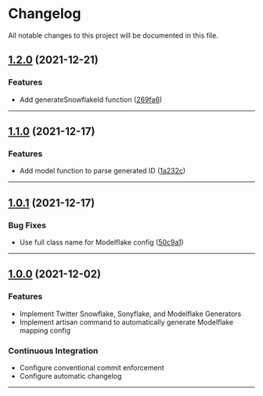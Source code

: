 <!--- BEGIN HEADER -->
# Changelog

All notable changes to this project will be documented in this file.
<!--- END HEADER -->

## [1.2.0](https://github.com/vetmoves/com.moves.php.snowflake/compare/1.1.0...1.2.0) (2021-12-21)
### Features

* Add generateSnowflakeId function ([269fa6](https://github.com/vetmoves/com.moves.php.snowflake/commit/269fa6540a20b5d51f8599c215fffa8a4894eba0))


---

## [1.1.0](https://github.com/vetmoves/com.moves.php.snowflake/compare/1.0.1...1.1.0) (2021-12-17)
### Features

* Add model function to parse generated ID ([1a232c](https://github.com/vetmoves/com.moves.php.snowflake/commit/1a232c99d7f760b6075394af8553c706e93f03ce))


---

## [1.0.1](https://github.com/vetmoves/com.moves.php.snowflake/compare/1.0.0...1.0.1) (2021-12-17)
### Bug Fixes

* Use full class name for Modelflake config ([50c9a1](https://github.com/vetmoves/com.moves.php.snowflake/commit/50c9a12e76f9f15bfa9dff46f5505c27c65e92ea))


---

## [1.0.0](https://github.com/vetmoves/com.moves.php.snowflake/compare/0.0.0...1.0.0) (2021-12-02)
### Features

* Implement Twitter Snowflake, Sonyflake, and Modelflake Generators
* Implement artisan command to automatically generate Modelflake mapping config

### Continuous Integration

* Configure conventional commit enforcement
* Configure automatic changelog

---

